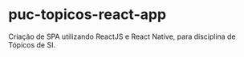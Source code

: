 # puc-topicos-react-app
Criação de SPA utilizando ReactJS e React Native, para disciplina de Tópicos de SI.
